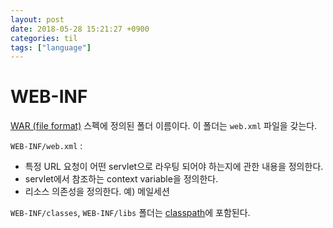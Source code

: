 ```yaml
---
layout: post
date: 2018-05-28 15:21:27 +0900
categories: til
tags: ["language"]
---
```


# WEB-INF

[WAR (file format)](https://en.wikipedia.org/wiki/WAR_(file_format)) 스펙에 정의된 폴더 이름이다. 이 폴더는 `web.xml` 파일을 갖는다.

`WEB-INF/web.xml` :

- 특정 URL 요청이 어떤 servlet으로 라우팅 되어야 하는지에 관한 내용을 정의한다.
- servlet에서 참조하는 context variable을 정의한다.
- 리소스 의존성을 정의한다. 예) 메일세션

`WEB-INF/classes`, `WEB-INF/libs` 폴더는 [classpath](https://en.wikipedia.org/wiki/Classpath_(Java))에 포함된다.
